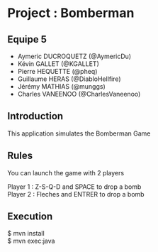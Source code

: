 # Project : Bomberman  

## Equipe 5  
* Aymeric DUCROQUETZ (@AymericDu)  
* Kévin GALLET (@KGALLET)  
* Pierre HEQUETTE (@pheq)  
* Guillaume HERAS (@DiabloHellfire)  
* Jérémy MATHIAS (@munggs)  
* Charles VANEENOO (@CharlesVaneenoo)  

## Introduction

This application simulates the Bomberman Game

## Rules  

You can launch the game with 2 players

Player 1  : Z-S-Q-D and SPACE to drop a bomb   
Player 2  : Fleches and ENTRER to drop a bomb

## Execution  

$ mvn install  
$ mvn exec:java  

